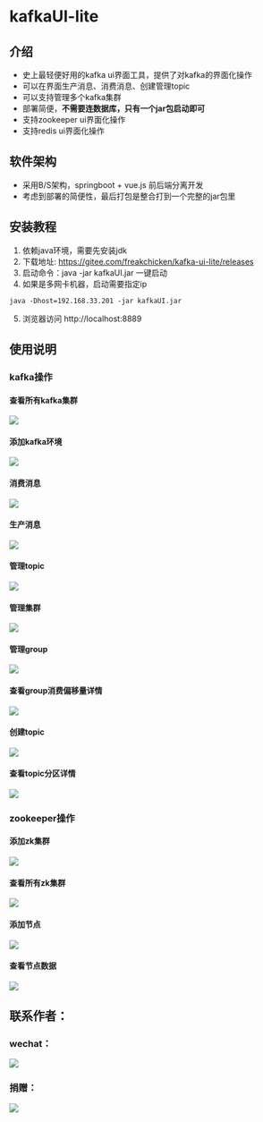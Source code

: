 # kafkaUI-lite

## 介绍
- 史上最轻便好用的kafka ui界面工具，提供了对kafka的界面化操作
- 可以在界面生产消息、消费消息、创建管理topic
- 可以支持管理多个kafka集群
- 部署简便，**不需要连数据库，只有一个jar包启动即可**
- 支持zookeeper ui界面化操作
- 支持redis ui界面化操作

## 软件架构
- 采用B/S架构，springboot + vue.js 前后端分离开发
- 考虑到部署的简便性，最后打包是整合打到一个完整的jar包里


## 安装教程

1.  依赖java环境，需要先安装jdk
2.  下载地址: https://gitee.com/freakchicken/kafka-ui-lite/releases
2.  启动命令：java -jar kafkaUI.jar 一键启动
4.  如果是多网卡机器，启动需要指定ip

```
java -Dhost=192.168.33.201 -jar kafkaUI.jar
```
5.  浏览器访问 http://localhost:8889


## 使用说明
### kafka操作

#### 查看所有kafka集群
![](https://freakchicken.gitee.io/kafka-ui-lite/Dingtalk_20210107215027.jpg)

#### 添加kafka环境
![](https://freakchicken.gitee.io/kafka-ui-lite/Dingtalk_20210107215038.jpg)

#### 消费消息
![](https://freakchicken.gitee.io/kafka-ui-lite/Dingtalk_20210107214919.jpg)

#### 生产消息
![](https://freakchicken.gitee.io/kafka-ui-lite/Dingtalk_20210107214957.jpg)

#### 管理topic
![](https://freakchicken.gitee.io/kafka-ui-lite/kafka_topic_manage_20210110184715.jpg)

#### 管理集群
![](https://freakchicken.gitee.io/kafka-ui-lite/kafka_cluster_manage_20210110184640.jpg)

#### 管理group
![](https://freakchicken.gitee.io/kafka-ui-lite/group_manage_20210110184621.jpg)

#### 查看group消费偏移量详情
![](https://freakchicken.gitee.io/kafka-ui-lite/group_detail_20210110184557.jpg)

#### 创建topic
![](https://freakchicken.gitee.io/kafka-ui-lite/Dingtalk_20210107215016.jpg)

#### 查看topic分区详情
![](https://freakchicken.gitee.io/kafka-ui-lite/topic_partiton_detail_20210110120758.png)


### zookeeper操作
#### 添加zk集群
![](https://freakchicken.gitee.io/kafka-ui-lite/zk_add_source_20210110121408.png)

#### 查看所有zk集群
![](https://freakchicken.gitee.io/kafka-ui-lite/zk_source_20210110121439.png)

#### 添加节点
![](https://freakchicken.gitee.io/kafka-ui-lite/zk_add_node_20210110121530.png)

#### 查看节点数据
![](https://freakchicken.gitee.io/kafka-ui-lite/zkmanage_20210110121509.png)





## 联系作者：
### wechat：

![](https://freakchicken.gitee.io/kafka-ui-lite/wechat.jpg)

### 捐赠：
![](https://freakchicken.gitee.io/kafka-ui-lite/wechatpay.jpg)
